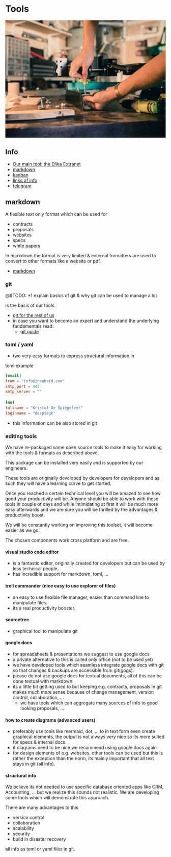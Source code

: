 # Tools

![](./img/images.tools2.png)


## Info

- [Our main tool: the Efika Extranet](efikaextranet.md)
- [markdown](markdown.md)
- [kanban](kanban.md)
- [links of info](links.md)
- [telegram](telegram.md)

## markdown

A flexible text only format which can be used for

- contracts
- proposals
- websites
- specs
- white papers

In markdown the format is very limited & external formatters are used to convert to other formats like a website or pdf.

- [markdown](markdown.md)

### git

@#TODO: *1 explain basics of git & why git can be used to manage a lot

is the basis of our tools.

- [git for the rest of us](http://www.infoworld.com/article/2886828/collaboration-software/github-for-the-rest-of-us.html)
- in case you want to become an expert and understand the underlying fundamentals read: 
	- [git guide](http://rogerdudler.github.io/git-guide/)


### toml / yaml

- two very easy formats to express structural information in 

toml example

```toml
[email]
from = "info@incubaid.com"
smtp_port = 443
smtp_server = ""

[me]
fullname = "Kristof De Spiegeleer"
loginname = "despiegk"

```

- this information can be also stored in git

### editing tools

We have re-packaged some open source tools to make it easy for working with the tools & formats as described above.

This package can be installed very easily and is supported by our engineers.

These tools are originally developed by developers for developers and as such they will have a learning curve to get started.

Once you reached a certain technical level you will be amazed to see how good your productivity will be. Anyone should be able to work with these tools in couple of days and while intimidating at first it will be much more easy afterwards and we are sure you will be thrilled by the advantages & productivity boost.

We will be constantly working on improving this toolset, it will become easier as we go.

The chosen components work cross platform and are free.

#### visual studio code editor 

- is a fantastic editor, originally created for developers but can be used by less technical people.
- has incredible support for markdown, toml, ...

#### troll commander (nice easy to use explorer of files)

- an easy to use flexible file manager, easier than command line to manipulate files.
- its a real productivity booster.

#### sourcetree

- graphical tool to manipulate git


#### google docs

- for spreadsheets & presentations we suggest to use google docs
- a private alternative to this is called only office (not to be used yet)
- we have developed tools which seamless integrate google docs with git so that changes & backups are accessible from git(gogs).
- please do not use google docs for textual documents, all of this can be done textual with markdown. 
- its a little bit getting used to but keeping e.g. contracts, proposals in git makes much more sense because of change management, version control, collaboration, ...
	- we have tools which can aggregate many sources of info to good looking proposals, ...

#### how to create diagrams (advanced users)

- preferably use tools like mermaid, dot, ... to in text form even create graphical elements, the output is not always very nice so its more suited for specs & internal docs.
- if diagrams need to be nice we recommend using google docs again 
- for design elements of e.g. websites, other tools can be used but this is rather the exception than the norm, its mainly important that all text stays in git (all info).

#### structural info

We believe its not needed to use specific database oriented apps like CRM, Accounting, ... but we realize this sounds not realistic. We are developing some tools which will demonstrate this approach. 

There are many advantages to this
- version control
- collaboration
- scalability
- security
- build in disaster recovery

all info as toml or yaml files in git.
